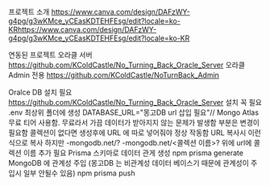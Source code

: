 프로젝트 소개
  https://www.canva.com/design/DAFzWY-g4pg/g3wKMce_yCEasKDTEHFEsg/edit?locale=ko-KRhttps://www.canva.com/design/DAFzWY-g4pg/g3wKMce_yCEasKDTEHFEsg/edit?locale=ko-KR

연동된 프로젝트
  오라클 서버
    https://github.com/KColdCastle/No_Turning_Back_Oracle_Server 
  오라클 Admin 전용
    https://github.com/KColdCastle/NoTurnBack_Admin
    
Oralce DB 설치 필요
  https://github.com/KColdCastle/No_Turning_Back_Oracle_Server  설치 꼭 필요
.env 최상위 폴더에 생성
  DATABASE_URL="몽고DB url 삽입 필요"// Mongo Atlas 무료 티어 사용함. 무료라서 가끔 데이터가 받아지지 않는 문제가 발생함
  <username>
  <password> 부분은 변경이 필요함
  콜렉션이 없다면 생성후에 URL 에 따로 넣어줘야 정상 작동함
    URL 복사시 이런식으로 복사 하지만
      -mongodb.net/?
      -mongodb.net/<콜렉션 이름>? 위에 url에 콜렉션 이름 추가 필요
Prisma 스키마로 데이터 관게 생성
  npm prisma generate
MongoDB 에 관계성 주입 (몽고DB 는 비관계성 데이터 베이스기 때문에 관계성이 주입시 일부 안될수 있음)
  npm prisma push


